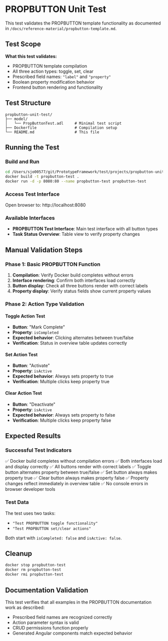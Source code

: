 # PROPBUTTON Unit Test

This test validates the PROPBUTTON template functionality as documented in `/docs/reference-material/propbutton-template.md`.

## Test Scope

**What this test validates:**
- PROPBUTTON template compilation
- All three action types: toggle, set, clear
- Prescribed field names: `"label"` and `"property"`
- Boolean property modification behavior
- Frontend button rendering and functionality

## Test Structure

```
propbutton-unit-test/
├── model/
│   └── PropButtonTest.adl     # Minimal test script
├── Dockerfile                 # Compilation setup
└── README.md                  # This file
```

## Running the Test

### Build and Run
```bash
cd /Users/sjo00577/git/PrototypeFramework/test/projects/propbutton-unit-test
docker build -t propbutton-test .
docker run -d -p 8080:80 --name propbutton-test propbutton-test
```

### Access Test Interface
Open browser to: http://localhost:8080

### Available Interfaces
- **PROPBUTTON Test Interface**: Main test interface with all button types
- **Task Status Overview**: Table view to verify property changes

## Manual Validation Steps

### Phase 1: Basic PROPBUTTON Function
1. **Compilation**: Verify Docker build completes without errors
2. **Interface rendering**: Confirm both interfaces load correctly  
3. **Button display**: Check all three buttons render with correct labels
4. **Property display**: Verify status fields show current property values

### Phase 2: Action Type Validation

#### Toggle Action Test
- **Button**: "Mark Complete"
- **Property**: `isCompleted`  
- **Expected behavior**: Clicking alternates between true/false
- **Verification**: Status in overview table updates correctly

#### Set Action Test
- **Button**: "Activate"
- **Property**: `isActive`
- **Expected behavior**: Always sets property to true
- **Verification**: Multiple clicks keep property true

#### Clear Action Test
- **Button**: "Deactivate"  
- **Property**: `isActive`
- **Expected behavior**: Always sets property to false
- **Verification**: Multiple clicks keep property false

## Expected Results

### Successful Test Indicators
✅ Docker build completes without compilation errors
✅ Both interfaces load and display correctly
✅ All buttons render with correct labels
✅ Toggle button alternates property between true/false
✅ Set button always makes property true
✅ Clear button always makes property false
✅ Property changes reflect immediately in overview table
✅ No console errors in browser developer tools

### Test Data
The test uses two tasks:
- `"Test PROPBUTTON toggle functionality"`
- `"Test PROPBUTTON set/clear actions"`

Both start with `isCompleted: false` and `isActive: false`.

## Cleanup
```bash
docker stop propbutton-test
docker rm propbutton-test
docker rmi propbutton-test
```

## Documentation Validation

This test verifies that all examples in the PROPBUTTON documentation work as described:
- Prescribed field names are recognized correctly
- Action parameter syntax is valid
- CRUD permissions function properly
- Generated Angular components match expected behavior
